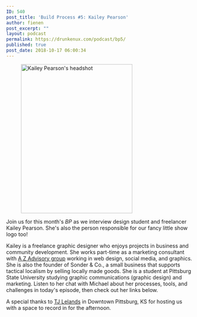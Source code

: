 ```yaml
---
ID: 540
post_title: 'Build Process #5: Kailey Pearson'
author: fienen
post_excerpt: ""
layout: podcast
permalink: https://drunkenux.com/podcast/bp5/
published: true
post_date: 2018-10-17 06:00:34
---
```

<!-- wp:image {"id":543,"align":"left","width":300,"height":401} -->
<div class="wp-block-image"><figure class="alignleft is-resized"><img src="https://drunkenux.com/wp-content/uploads/2018/10/44179917_240811993253165_1647992459147345920_n.jpg" alt="Kailey Pearson's headshot" class="wp-image-543" width="300" height="401"/></figure></div>
<!-- /wp:image -->

<!-- wp:paragraph -->
<p>Join us for this month's <em>BP</em> as we interview design student and freelancer Kailey Pearson. She's also the person responsible for our fancy little show logo too!</p>
<!-- /wp:paragraph -->

<!-- wp:paragraph -->
<p>Kailey is a freelance graphic designer who enjoys projects in business and community development. She works part-time as a marketing consultant with <a href="http://azadvisorygroup.com/">A Z Advisory group</a> working in web design, social media, and graphics. She is also the founder of Sonder &amp; Co., a small business that supports tactical localism by selling locally made goods. She is a student at Pittsburg State University studying graphic communications (graphic design) and marketing. Listen to her chat with Michael about her processes, tools, and challenges in today's episode, then check out her links below.</p>
<!-- /wp:paragraph -->

<!-- wp:paragraph -->
<p>A special thanks to <a href="https://www.facebook.com/tjlelands/">TJ Lelands</a> in Downtown Pittsburg, KS for hosting us with a space to record in for the afternoon.</p>
<!-- /wp:paragraph -->